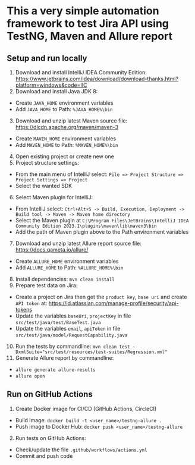 # This a very simple automation framework to test Jira API using TestNG, Maven and Allure report

## Setup and run locally
1. Download and install IntelliJ IDEA Community Edition: https://www.jetbrains.com/idea/download/download-thanks.html?platform=windows&code=IIC
2. Download and install Java JDK 8:
- Create `JAVA_HOME` environment variables
- Add `JAVA_HOME` to Path: `%JAVA_HOME%\bin`
3. Download and unzip latest Maven source file: https://dlcdn.apache.org/maven/maven-3
- Create `MAVEN_HOME` environment variables
- Add `MAVEN_HOME` to Path: `%MAVEN_HOME%\bin`
4. Open existing project or create new one
5. Project structure settings:
- From the main menu of IntelliJ select: `File => Project Structure => Project Settings => Project`
- Select the wanted SDK
6. Select Maven plugin for IntelliJ:
- From IntelliJ select: `Ctrl+Alt+S -> Build, Execution, Deployment -> Build tool -> Maven -> Maven home directory`
- Select the Maven plugin at `C:\Program Files\JetBrains\IntelliJ IDEA Community Edition 2023.1\plugins\maven\lib\maven3\bin`
- Add the path of Maven plugin above to the Path environment variables
7. Download and unzip latest Allure report source file: https://docs.qameta.io/allure/
- Create `ALLURE_HOME` environment variables
- Add `ALLURE_HOME` to Path: `%ALLURE_HOME%\bin`
8. Install dependencies: `mvn clean install`
9. Prepare test data on Jira:
- Create a project on Jira then get the `product key`, `base uri` and create `API token` at: https://id.atlassian.com/manage-profile/security/api-tokens
- Update the variables `baseUri`, `projectKey` in file `src/test/java/test/BaseTest.java`
- Update the variables `email`, `apiToken` in file `src/test/java/model/RequestCapability.java`
10. Run the tests by commandline: `mvn clean test -DxmlSuite="src/test/resources/test-suites/Regression.xml"`
11. Generate Allure report by commandline:
- `allure generate allure-results`
- `allure open`

## Run on GitHub Actions
1. Create Docker image for CI/CD (GitHub Actions, CircleCI)
- Build image: `docker build -t <user_name>/testng-allure .`
- Push image to Docker Hub: `docker push <user_name>/testng-allure`
2. Run tests on GitHub Actions:
- Check/update the file `.github/workflows/actions.yml`
- Commit and push code
